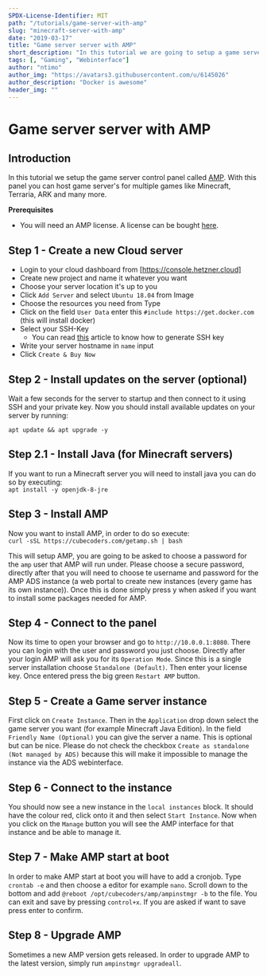 ```yaml
---
SPDX-License-Identifier: MIT
path: "/tutorials/game-server-with-amp"
slug: "minecraft-server-with-amp"
date: "2019-03-17"
title: "Game server server with AMP"
short_description: "In this tutorial we are going to setup a game server server with AMP"
tags: [, "Gaming", "Webinterface"]
author: "ntimo"
author_img: "https://avatars3.githubusercontent.com/u/6145026"
author_description: "Docker is awesome"
header_img: ""
---
```


# Game server server with AMP

## Introduction

In this tutorial we setup the game server control panel called [AMP](https://cubecoders.com/AMP). With this panel you can host game server's for multiple games like Minecraft, Terraria, ARK and many more.  

**Prerequisites**

* You will need an AMP license. A license can be bought [here](https://cubecoders.com/AMP).

## Step 1 - Create a new Cloud server

* Login to your cloud dashboard from [https://console.hetzner.cloud]
* Create new project and name it whatever you want
* Choose your server location it's up to you
* Click `Add Server` and select `Ubuntu 18.04` from Image
* Choose the resources you need from Type
* Click on the field `User Data` enter this `#include https://get.docker.com` (this will install docker)
* Select your SSH-Key 
    * You can read [this](https://help.github.com/en/enterprise/2.16/user/articles/generating-a-new-ssh-key-and-adding-it-to-the-ssh-agent) article to know how to generate SSH key
* Write your server hostname in `name` input
* Click `Create & Buy Now`

## Step 2 - Install updates on the server (optional)

Wait a few seconds for the server to startup and then connect to it using SSH and your private key.
Now you should install available updates on your server by running:  

`apt update && apt upgrade -y`  

## Step 2.1 - Install Java (for Minecraft servers)

If you want to run a Minecraft server you will need to install java you can do so by executing:  
`apt install -y openjdk-8-jre`

## Step 3 - Install AMP

Now you want to install AMP, in order to do so execute:  
`curl -sSL https://cubecoders.com/getamp.sh | bash`  

This will setup AMP, you are going to be asked to choose a password for the `amp` user that AMP will run under. Please choose a secure password, directly after that you will need to choose te username and password for the AMP ADS instance (a web portal to create new instances (every game has its own instance)). Once this is done simply press y when asked if you want to install some packages needed for AMP.

## Step 4 - Connect to the panel

Now its time to open your browser and go to `http://10.0.0.1:8080`. There you can login with the user and password you just choose. Directly after your login AMP will ask you for its `Operation Mode`. Since this is a single server installation choose `Standalone (Default)`. Then enter your license key. Once entered press the big green `Restart AMP` button.

## Step 5 - Create a Game server instance

First click on `Create Instance`. Then in the `Application` drop down select the game server you want (for example Minecraft Java Edition). In the field `Friendly Name (Optional)` you can give the server a name. This is optional but can be nice. Please do not check the checkbox `Create as standalone (Not managed by ADS)` because this will make it impossible to manage the instance via the ADS webinterface.

## Step 6 - Connect to the instance

You should now see a new instance in the `local instances` block. It should have the colour red, click onto it and then select `Start Instance`. Now when you click on the `Manage` button you will see the AMP interface for that instance and be able to manage it.

## Step 7 - Make AMP start at boot

In order to make AMP start at boot you will have to add a cronjob. Type `crontab -e` and then choose a editor for example `nano`. Scroll down to the bottom and add `@reboot /opt/cubecoders/amp/ampinstmgr -b` to the file. You can exit and save by pressing `control+x`. If you are asked if want to save press enter to confirm.

## Step 8 - Upgrade AMP

Sometimes a new AMP version gets released. In order to upgrade AMP to  the latest version, simply run `ampinstmgr upgradeall`.
